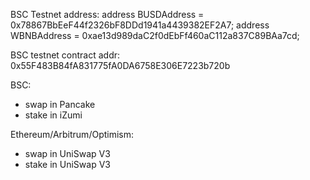 
BSC Testnet address:
address BUSDAddress  = 0x78867BbEeF44f2326bF8DDd1941a4439382EF2A7;
address WBNBAddress = 0xae13d989daC2f0dEbFf460aC112a837C89BAa7cd;

BSC testnet contract addr: 0x55F483B84fA831775fA0DA6758E306E7223b720b



BSC:
- swap in Pancake
- stake in iZumi

Ethereum/Arbitrum/Optimism:
- swap in UniSwap V3
- stake in UniSwap V3
